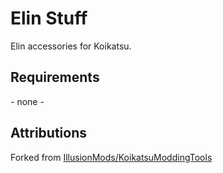 # Elin Stuff
Elin accessories for Koikatsu.

## Requirements
\- none -

## Attributions
Forked from [IllusionMods/KoikatsuModdingTools](https://github.com/IllusionMods/KoikatsuModdingTools)
